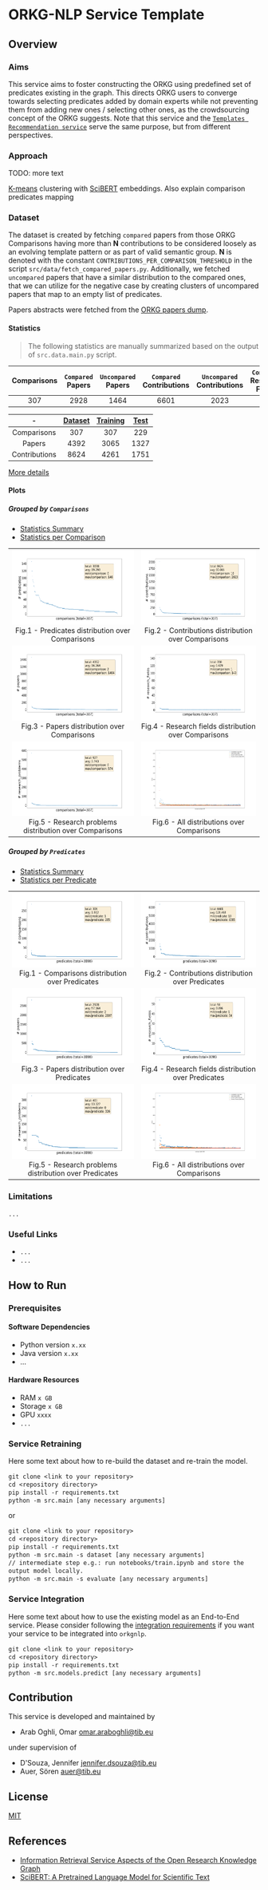 # ORKG-NLP Service Template

## Overview

### Aims
This service aims to foster constructing the ORKG using predefined set of predicates existing in the graph.
This directs ORKG users to converge towards selecting predicates added by domain experts while not preventing
them from adding new ones / selecting other ones, as the crowdsourcing concept of the ORKG suggests. Note that this
service and the
[``Templates Recommendation service``](https://gitlab.com/TIBHannover/orkg/nlp/experiments/orkg-templates-recommendation)
serve the same purpose, but from different perspectives. 

### Approach
TODO: more text

[K-means](https://scikit-learn.org/stable/modules/clustering.html#k-means)
clustering with [SciBERT](https://aclanthology.org/D19-1371/) embeddings. Also explain comparison predicates mapping

### Dataset
The dataset is created by fetching ``compared`` papers from those ORKG Comparisons having more than **N** contributions to 
be considered loosely as an evolving template pattern or as part of valid semantic group. **N** is denoted with the 
constant ``CONTRIBUTIONS_PER_COMPARISON_THRESHOLD`` in the script `src/data/fetch_compared_papers.py`. Additionally,
we fetched ``uncompared`` papers that have a similar distribution to the compared ones, that we can utilize for the 
negative case by creating clusters of uncompared papers that map to an empty list of predicates.

Papers abstracts were fetched from the [ORKG papers dump](https://gitlab.com/TIBHannover/orkg/orkg-abstracts/).

#### Statistics 
> The following statistics are manually summarized based on the output of `src.data.main.py` script.

| Comparisons | ``Compared`` Papers | ``Uncompared`` Papers | ``Compared`` Contributions | ``Uncompared`` Contributions | ``Compared`` Research Fields | ``Uncompared`` Research Fields |
|:-----------:|:-------------------:|:---------------------:|:--------------------------:|:----------------------------:|:----------------------------:|:------------------------------:|
|     307     |        2928         |         1464          |            6601            |             2023             |              7               |              143               |


|       -       | [Dataset](data/processed/dataset.json) | [Training](data/processed/training_set.json) |  [Test](data/processed/test_set.json)  |
|:-------------:|:--------------------------------------:|:--------------------------------------------:|:--------------------------------------:|
|  Comparisons  |                  307                   |                     307                      |                  229                   |
|    Papers     |                  4392                  |                     3065                     |                  1327                  |
| Contributions |                  8624                  |                     4261                     |                  1751                  |

[More details](data/processed/split_statistics.txt)

#### Plots

##### Grouped by ``Comparisons``

* [Statistics Summary](data/processed/by_comparison/statistics.txt)
* [Statistics per Comparison](data/processed/by_comparison/statistics.csv)

|                                                                                                                                                                                                                 |                                                                                                                                                                                                              |
|:---------------------------------------------------------------------------------------------------------------------------------------------------------------------------------------------------------------:|:------------------------------------------------------------------------------------------------------------------------------------------------------------------------------------------------------------:|
|        <img src="./data/processed/by_comparison/00_predicates_distribution.png"  width="280" height="150"><figcaption align = "center">Fig.1 - Predicates distribution over Comparisons</b></figcaption>        |   <img src="./data/processed/by_comparison/01_contributions_distribution.png"  width="280" height="150"><br/><figcaption align = "center">Fig.2 - Contributions distribution over Comparisons</figcaption>   |
|            <img src="./data/processed/by_comparison/02_papers_distribution.png"  width="280" height="150"><figcaption align = "center">Fig.3 - Papers distribution over Comparisons</b></figcaption>            | <img src="./data/processed/by_comparison/03_research_fields_distribution.png"  width="280" height="150"><br/><figcaption align = "center">Fig.4 - Research fields distribution over Comparisons</figcaption> |
| <img src="./data/processed/by_comparison/04_research_problems_distribution.png"  width="280" height="150"><figcaption align = "center">Fig.5 - Research problems distribution over Comparisons</b></figcaption> |              <img src="./data/processed/by_comparison/99_distributions.png"  width="280" height="150"><br/><figcaption align = "center">Fig.6 - All distributions over Comparisons</figcaption>              |


##### Grouped by ``Predicates``

* [Statistics Summary](data/processed/by_predicate/statistics.txt)
* [Statistics per Predicate](data/processed/by_predicate/statistics.csv)

|                                                                                                                                                                                                               |                                                                                                                                                                                                            |
|:-------------------------------------------------------------------------------------------------------------------------------------------------------------------------------------------------------------:|:----------------------------------------------------------------------------------------------------------------------------------------------------------------------------------------------------------:|
|       <img src="./data/processed/by_predicate/00_comparisons_distribution.png"  width="280" height="150"><figcaption align = "center">Fig.1 - Comparisons distribution over Predicates</b></figcaption>       |   <img src="./data/processed/by_predicate/01_contributions_distribution.png"  width="280" height="150"><br/><figcaption align = "center">Fig.2 - Contributions distribution over Predicates</figcaption>   |
|            <img src="./data/processed/by_predicate/02_papers_distribution.png"  width="280" height="150"><figcaption align = "center">Fig.3 - Papers distribution over Predicates</b></figcaption>            | <img src="./data/processed/by_predicate/03_research_fields_distribution.png"  width="280" height="150"><br/><figcaption align = "center">Fig.4 - Research fields distribution over Predicates</figcaption> |
| <img src="./data/processed/by_predicate/04_research_problems_distribution.png"  width="280" height="150"><figcaption align = "center">Fig.5 - Research problems distribution over Predicates</b></figcaption> |             <img src="./data/processed/by_predicate/99_distributions.png"  width="280" height="150"><br/><figcaption align = "center">Fig.6 - All distributions over Comparisons</Predicates>              |


### Limitations 
``...``

### Useful Links
* ``...``
* ``...``

## How to Run

### Prerequisites

#### Software Dependencies
* Python version ``x.xx``
* Java version ``x.xx``
* ...

#### Hardware Resources
* RAM ``x GB``
* Storage ``x GB`` 
* GPU ``xxxx``
* ``...``

### Service Retraining

Here some text about how to re-build the dataset and re-train the model. 

```commandline
git clone <link to your repository>
cd <repository directory>
pip install -r requirements.txt
python -m src.main [any necessary arguments]
```

or 

```commandline
git clone <link to your repository>
cd <repository directory>
pip install -r requirements.txt
python -m src.main -s dataset [any necessary arguments]
// intermediate step e.g.: run notebooks/train.ipynb and store the output model locally.
python -m src.main -s evaluate [any necessary arguments]
```

### Service Integration

Here some text about how to use the existing model as an End-to-End service. Please consider
following the [integration requirements](https://orkg-nlp-pypi.readthedocs.io/en/latest/contribute.html#integration-requirements)
if you want your service to be integrated into ``orkgnlp``.

```commandline
git clone <link to your repository>
cd <repository directory>
pip install -r requirements.txt
python -m src.models.predict [any necessary arguments]
```


## Contribution
This service is developed and maintained by

* Arab Oghli, Omar <omar.araboghli@tib.eu>

under supervision of
* D'Souza, Jennifer <jennifer.dsouza@tib.eu>
* Auer, Sören <auer@tib.eu>

## License
[MIT](./LICENSE)

## References

* [Information Retrieval Service Aspects of the Open Research Knowledge Graph](https://doi.org/10.15488/11834)
* [SciBERT: A Pretrained Language Model for Scientific Text](https://aclanthology.org/D19-1371/)
